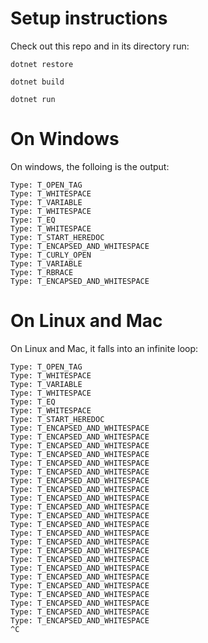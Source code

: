 # Setup instructions

Check out this repo and in its directory run:

`dotnet restore`

`dotnet build`

`dotnet run`

# On Windows

On windows, the folloing is the output:

```
Type: T_OPEN_TAG
Type: T_WHITESPACE
Type: T_VARIABLE
Type: T_WHITESPACE
Type: T_EQ
Type: T_WHITESPACE
Type: T_START_HEREDOC
Type: T_ENCAPSED_AND_WHITESPACE
Type: T_CURLY_OPEN
Type: T_VARIABLE
Type: T_RBRACE
Type: T_ENCAPSED_AND_WHITESPACE
```

# On Linux and Mac

On Linux and Mac, it falls into an infinite loop:

```
Type: T_OPEN_TAG
Type: T_WHITESPACE
Type: T_VARIABLE
Type: T_WHITESPACE
Type: T_EQ
Type: T_WHITESPACE
Type: T_START_HEREDOC
Type: T_ENCAPSED_AND_WHITESPACE
Type: T_ENCAPSED_AND_WHITESPACE
Type: T_ENCAPSED_AND_WHITESPACE
Type: T_ENCAPSED_AND_WHITESPACE
Type: T_ENCAPSED_AND_WHITESPACE
Type: T_ENCAPSED_AND_WHITESPACE
Type: T_ENCAPSED_AND_WHITESPACE
Type: T_ENCAPSED_AND_WHITESPACE
Type: T_ENCAPSED_AND_WHITESPACE
Type: T_ENCAPSED_AND_WHITESPACE
Type: T_ENCAPSED_AND_WHITESPACE
Type: T_ENCAPSED_AND_WHITESPACE
Type: T_ENCAPSED_AND_WHITESPACE
Type: T_ENCAPSED_AND_WHITESPACE
Type: T_ENCAPSED_AND_WHITESPACE
Type: T_ENCAPSED_AND_WHITESPACE
Type: T_ENCAPSED_AND_WHITESPACE
Type: T_ENCAPSED_AND_WHITESPACE
Type: T_ENCAPSED_AND_WHITESPACE
Type: T_ENCAPSED_AND_WHITESPACE
Type: T_ENCAPSED_AND_WHITESPACE
Type: T_ENCAPSED_AND_WHITESPACE
Type: T_ENCAPSED_AND_WHITESPACE
^C
```